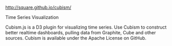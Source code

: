 http://square.github.io/cubism/

Time Series Visualization

Cubism.js is a D3 plugin for visualizing time series. Use Cubism to construct better realtime dashboards, pulling data from Graphite, Cube and other sources. Cubism is available under the Apache License on GitHub.
